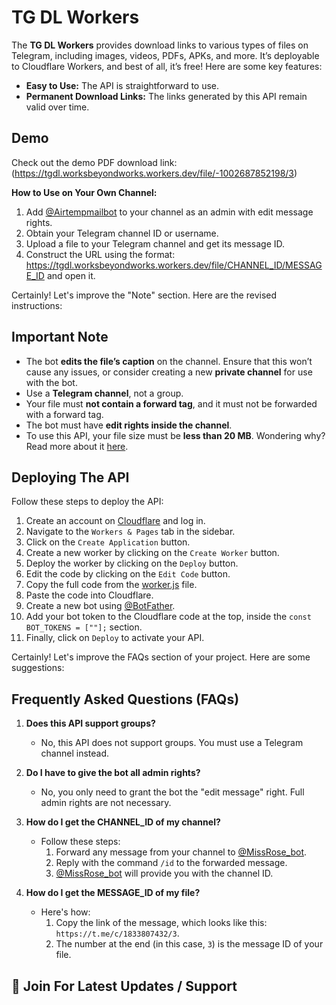 # TG DL Workers

The **TG DL  Workers** provides download links to various types of files on Telegram, including images, videos, PDFs, APKs, and more. It’s deployable to Cloudflare Workers, and best of all, it’s free! Here are some key features:

- **Easy to Use:** The API is straightforward to use.
- **Permanent Download Links:** The links generated by this API remain valid over time.



## Demo

Check out the demo PDF download link: (https://tgdl.worksbeyondworks.workers.dev/file/-1002687852198/3)

**How to Use on Your Own Channel:**

1. Add [@Airtempmailbot](https://telegram.me/Airtempmailbot) to your channel as an admin with edit message rights.
2. Obtain your Telegram channel ID or username.
3. Upload a file to your Telegram channel and get its message ID.
4. Construct the URL using the format:  https://tgdl.worksbeyondworks.workers.dev/file/CHANNEL_ID/MESSAGE_ID and open it.

Certainly! Let's improve the "Note" section. Here are the revised instructions:

## Important Note
- The bot **edits the file’s caption** on the channel. Ensure that this won’t cause any issues, or consider creating a new **private channel** for use with the bot.
- Use a **Telegram channel**, not a group.
- Your file must **not contain a forward tag**, and it must not be forwarded with a forward tag.
- The bot must have **edit rights inside the channel**.
- To use this API, your file size must be **less than 20 MB**. Wondering why? Read more about it [here](https://core.telegram.org/bots/api#getfile).

## Deploying The API

Follow these steps to deploy the API:

1. Create an account on [Cloudflare](https://www.cloudflare.com/) and log in.
2. Navigate to the `Workers & Pages` tab in the sidebar.
3. Click on the `Create Application` button.
4. Create a new worker by clicking on the `Create Worker` button.
5. Deploy the worker by clicking on the `Deploy` button.
6. Edit the code by clicking on the `Edit Code` button.
7. Copy the full code from the [worker.js](./worker.js) file.
8. Paste the code into Cloudflare.
9. Create a new bot using [@BotFather](https://telegram.me/BotFather).
10. Add your bot token to the Cloudflare code at the top, inside the `const BOT_TOKENS = [""];` section.
11. Finally, click on `Deploy` to activate your API. 

Certainly! Let's improve the FAQs section of your project. Here are some suggestions:

## Frequently Asked Questions (FAQs)

1. **Does this API support groups?**
    - No, this API does not support groups. You must use a Telegram channel instead.

2. **Do I have to give the bot all admin rights?**
    - No, you only need to grant the bot the "edit message" right. Full admin rights are not necessary.

3. **How do I get the CHANNEL_ID of my channel?**
    - Follow these steps:
        1. Forward any message from your channel to [@MissRose_bot](https://telegram.me/MissRose_bot).
        2. Reply with the command `/id` to the forwarded message.
        3. [@MissRose_bot](https://telegram.me/MissRose_bot) will provide you with the channel ID.

4. **How do I get the MESSAGE_ID of my file?**
    - Here's how:
        1. Copy the link of the message, which looks like this: `https://t.me/c/1833807432/3`.
        2. The number at the end (in this case, `3`) is the message ID of your file.

## 🔔 Join For Latest Updates / Support




